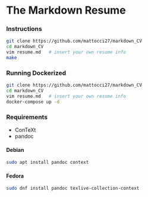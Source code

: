The Markdown Resume
===================

### Instructions
```bash
git clone https://github.com/mattocci27/markdown_CV
cd markdown_CV
vim resume.md   # insert your own resume info
make
```

### Running Dockerized
```bash
git clone https://github.com/mattocci27/markdown_CV
cd markdown_CV
vim resume.md   # insert your own resume info
docker-compose up -d
```

### Requirements

 * ConTeXt
 * pandoc

#### Debian
```bash
sudo apt install pandoc context
```

#### Fedora
```bash
sudo dnf install pandoc texlive-collection-context
```
